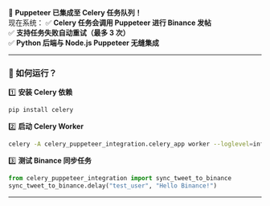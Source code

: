 🚀 **Puppeteer 已集成至 Celery 任务队列！**  
现在系统：
✅ **Celery 任务会调用 Puppeteer 进行 Binance 发帖**  
✅ **支持任务失败自动重试（最多 3 次）**  
✅ **Python 后端与 Node.js Puppeteer 无缝集成**  

---

### **🔹 如何运行？**
1️⃣ **安装 Celery 依赖**
```bash
pip install celery
```
2️⃣ **启动 Celery Worker**
```bash
celery -A celery_puppeteer_integration.celery_app worker --loglevel=info
```
3️⃣ **测试 Binance 同步任务**
```python
from celery_puppeteer_integration import sync_tweet_to_binance
sync_tweet_to_binance.delay("test_user", "Hello Binance!")
```

---
